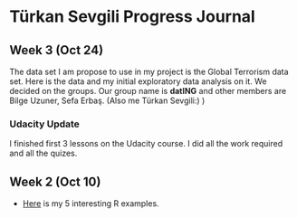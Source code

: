 # Türkan Sevgili Progress Journal

## Week 3 (Oct 24)

The data set I am propose to use in my project is the Global Terrorism data set. Here is the data and my initial exploratory data analysis on it.
We decided on the groups. Our group name is **datING** and other members are Bilge Uzuner, Sefa Erbaş. (Also me Türkan Sevgili:) )

### Udacity Update

I finished first 3 lessons on the Udacity course. I did all the work required and all the quizes.

## Week 2 (Oct 10)

+ [Here](files/TurkanSevgili_Hw1.html) is my 5 interesting R examples. 
